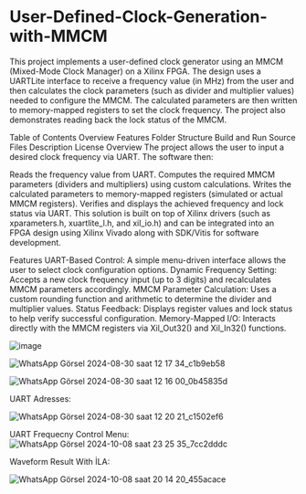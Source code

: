 # User-Defined-Clock-Generation-with-MMCM

This project implements a user-defined clock generator using an MMCM (Mixed-Mode Clock Manager) on a Xilinx FPGA. The design uses a UARTLite interface to receive a frequency value (in MHz) from the user and then calculates the clock parameters (such as divider and multiplier values) needed to configure the MMCM. The calculated parameters are then written to memory-mapped registers to set the clock frequency. The project also demonstrates reading back the lock status of the MMCM.

Table of Contents
Overview
Features
Folder Structure
Build and Run
Source Files Description
License
Overview
The project allows the user to input a desired clock frequency via UART. The software then:

Reads the frequency value from UART.
Computes the required MMCM parameters (dividers and multipliers) using custom calculations.
Writes the calculated parameters to memory-mapped registers (simulated or actual MMCM registers).
Verifies and displays the achieved frequency and lock status via UART.
This solution is built on top of Xilinx drivers (such as xparameters.h, xuartlite_l.h, and xil_io.h) and can be integrated into an FPGA design using Xilinx Vivado along with SDK/Vitis for software development.

Features
UART-Based Control: A simple menu-driven interface allows the user to select clock configuration options.
Dynamic Frequency Setting: Accepts a new clock frequency input (up to 3 digits) and recalculates MMCM parameters accordingly.
MMCM Parameter Calculation: Uses a custom rounding function and arithmetic to determine the divider and multiplier values.
Status Feedback: Displays register values and lock status to help verify successful configuration.
Memory-Mapped I/O: Interacts directly with the MMCM registers via Xil_Out32() and Xil_In32() functions.


![image](https://github.com/user-attachments/assets/ab5fbf9f-e5be-4130-ae8c-5e9c6a235253)

![WhatsApp Görsel 2024-08-30 saat 12 17 34_c1b9eb58](https://github.com/user-attachments/assets/85a541f7-bcd2-4e16-94f8-8e3a096ad0ac)

![WhatsApp Görsel 2024-08-30 saat 12 16 00_0b45835d](https://github.com/user-attachments/assets/e1aad15c-f255-4151-9e0c-40b9f66e5b0d)

UART Adresses: 

![WhatsApp Görsel 2024-08-30 saat 12 20 21_c1502ef6](https://github.com/user-attachments/assets/f82f48cd-0815-43aa-80a5-f5f1142a357a)

UART Frequecny Control Menu:
![WhatsApp Görsel 2024-10-08 saat 23 25 35_7cc2dddc](https://github.com/user-attachments/assets/ea5cb6e0-e6ee-4e41-82cf-058d10388599)

Waveform Result With İLA: 

![WhatsApp Görsel 2024-10-08 saat 20 14 20_455acace](https://github.com/user-attachments/assets/77d80e85-e56b-4a26-81f5-9fc1da07160a)

